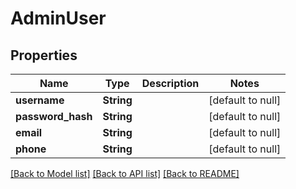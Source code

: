 # AdminUser
## Properties

Name | Type | Description | Notes
------------ | ------------- | ------------- | -------------
**username** | **String** |  | [default to null]
**password\_hash** | **String** |  | [default to null]
**email** | **String** |  | [default to null]
**phone** | **String** |  | [default to null]

[[Back to Model list]](../README.md#documentation-for-models) [[Back to API list]](../README.md#documentation-for-api-endpoints) [[Back to README]](../README.md)

